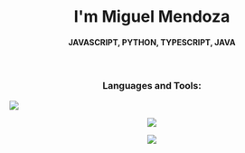 <h1 align="center">I'm Miguel Mendoza</h1>
<h4 align="center">JAVASCRIPT, PYTHON, TYPESCRIPT, JAVA</h3>
<br>

<h3 align="center">Languages and Tools:</h3>

<img src="https://skillicons.dev/icons?i=ts,js,java,python" /><br>

<p align="center">
  <a href="https://skillicons.dev">
    <img src="https://skillicons.dev/icons?i=ts, js, java, python" />
  </a>
</p>

<p align="center">
  <a href="https://skillicons.dev">
    <img src="https://skillicons.dev/icons?i=mysql, postgres, kubernets" />
  </a>
</p>

<div align="left">

</div>

